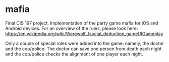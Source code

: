 # mafia
Final CIS 197 project. Implementation of the party game mafia for iOS and Android devices. For an overview of the rules, please look here: https://en.wikipedia.org/wiki/Werewolf_(social_deduction_game)#Gameplay 

Only a couple of special roles were added into the game: namely, the doctor and the cop/police. The doctor can save one person from death each night and the cop/police checks the alignment of one player each night.
